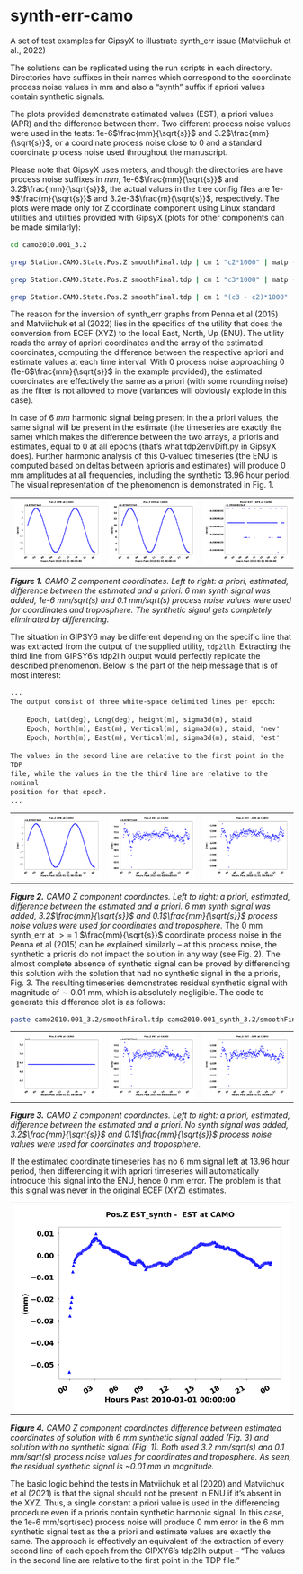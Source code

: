# synth-err-camo
A set of test examples for GipsyX to illustrate synth_err issue (Matviichuk et al., 2022)

The solutions can be replicated using the run scripts in each directory. Directories have suffixes in their names which correspond to the coordinate process noise values in mm and also a “synth” suffix if apriori values contain synthetic signals. 

The plots provided demonstrate estimated values (EST), a priori values (APR) and the difference between them. Two different process noise values were used in the tests: 1e-6$\frac{mm}{\sqrt{s}}$ and 3.2$\frac{mm}{\sqrt{s}}$, or a coordinate process noise close to 0 and a standard coordinate process noise used throughout the manuscript. 

Please note that GipsyX uses meters, and though the directories are have process noise suffixes in $mm$, 1e-6$\frac{mm}{\sqrt{s}}$ and 3.2$\frac{mm}{\sqrt{s}}$, the actual values in the tree config files are 1e-9$\frac{m}{\sqrt{s}}$ and 3.2e-3$\frac{m}{\sqrt{s}}$, respectively. The plots were made only for Z coordinate component using Linux standard utilities and utilities provided with GipsyX (plots for other components can be made similarly):

```bash
cd camo2010.001_3.2
```
```bash
grep Station.CAMO.State.Pos.Z smoothFinal.tdp | cm 1 "c2*1000" | matp -nk -xl "Hours Past 2010-01-01 00:00:00" -secPast -fmtX "%H" -yl "(mm)" -t "Pos.Z APR at CAMO" -png APR_Z.png
```

```bash
grep Station.CAMO.State.Pos.Z smoothFinal.tdp | cm 1 "c3*1000" | matp -nk -xl "Hours Past 2010-01-01 00:00:00" -secPast -fmtX "%H" -yl "(mm)" -t "Pos.Z EST at CAMO" -png EST_Z.png
```

```bash
grep Station.CAMO.State.Pos.Z smoothFinal.tdp | cm 1 "(c3 - c2)*1000" | matp -nk -xl "Hours Past 2010-01-01 00:00:00" -secPast -fmtX "%H" -yl "(mm)" -t "Pos.Z EST - APR at CAMO" -png diff_EST_APR_Z.png
```

The reason for the inversion of synth_err graphs from Penna et al (2015) and Matviichuk et al (2022) lies in the specifics of the utility that does the conversion from ECEF (XYZ) to the local East, North, Up (ENU). The utility reads the array of apriori coordinates and the array of the estimated coordinates, computing the difference between the respective apriori and estimate values at each time interval. With 0 process noise approaching 0 (1e-6$\frac{mm}{\sqrt{s}}$ in the example provided), the estimated coordinates are effectively the same as a priori (with some rounding noise) as the filter is not allowed to move (variances will obviously explode in this case).

In case of 6 $mm$ harmonic signal being present in the a priori values, the same signal will be present in the estimate (the timeseries are exactly the same) which makes the difference between the two arrays, a prioris and estimates, equal to 0 at all epochs (that’s what tdp2envDiff.py in GipsyX does). Further harmonic analysis of this 0-valued timeseries (the ENU is computed based on deltas between aprioris and estimates) will produce 0 mm amplitudes at all frequencies, including the synthetic 13.96 hour period. The visual representation of the phenomenon is demonstrated in Fig. 1.

<!-- Fig 1 -->
|  |  |  |
 ------------- | ------------- | ------------- 
![](camo2010.001_synth_1e-6/APR_Z.png)|![](camo2010.001_synth_1e-6/EST_Z.png)|![](camo2010.001_synth_1e-6/diff_EST_APR_Z.png)

***Figure 1.** CAMO Z component coordinates. Left to right: a priori, estimated, difference between the estimated and a priori. 6 mm synth signal was added, 1e-6 mm/sqrt(s) and 0.1 mm/sqrt(s) process noise values were used for coordinates and troposphere. The synthetic  signal gets completely eliminated by differencing.*

The situation in GIPSY6 may be different depending on the specific line that was extracted from the output of the supplied utility, `tdp2llh`. Extracting the third line from GIPSY6’s tdp2llh output would perfectly replicate the described phenomenon. Below is the part of the help message that is of most interest:

```
...
The output consist of three white-space delimited lines per epoch:

    Epoch, Lat(deg), Long(deg), height(m), sigma3d(m), staid
    Epoch, North(m), East(m), Vertical(m), sigma3d(m), staid, 'nev'
    Epoch, North(m), East(m), Vertical(m), sigma3d(m), staid, 'est'

The values in the second line are relative to the first point in the TDP
file, while the values in the the third line are relative to the nominal
position for that epoch.
...
```
<!-- Fig 2 -->
|  |  |  |
 ------------- | ------------- | ------------- 
![](camo2010.001_synth_3.2/APR_Z.png)|![](camo2010.001_synth_3.2/EST_Z.png)|![](camo2010.001_synth_3.2/diff_EST_APR_Z.png)

***Figure 2.** CAMO Z component coordinates. Left to right: a priori, estimated, difference between the estimated and a priori. 6 mm synth signal was added, 3.2$\frac{mm}{\sqrt{s}}$ and 0.1$\frac{mm}{\sqrt{s}}$ process noise values were used for coordinates and troposphere.*
The 0 mm synth_err at $>=$ 1 $\frac{mm}{\sqrt{s}}$ coordinate process noise in the Penna et al (2015) can be explained similarly – at this process noise, the synthetic a prioris do not impact the solution in any way (see Fig. 2). The almost complete absence of synthetic signal can be proved by differencing this solution with the solution that had no synthetic signal in the a prioris, Fig. 3. The resulting timeseries demonstrates residual synthetic signal with magnitude of $\sim$ 0.01 mm, which is absolutely negligible. The code to generate this difference plot is as follows:
```bash
paste camo2010.001_3.2/smoothFinal.tdp camo2010.001_synth_3.2/smoothFinal.tdp | grep Station.CAMO.State.Pos.Z | cm 1 "(c8-c3)*1000"| matp -nk -xl "Hours Past 2010-01-01 00:00:00" -secPast -fmtX "%H" -yl "(mm)" -t "Pos.Z EST_synth -  EST at CAMO" -png cmp_Z.png
```

<!-- Fig 3 -->
|  |  |  |
 ------------- | ------------- | ------------- 
![](camo2010.001_3.2/APR_Z.png)|![](camo2010.001_3.2/EST_Z.png)|![](camo2010.001_3.2/diff_EST_APR_Z.png)

***Figure 3.** CAMO Z component coordinates. Left to right: a priori, estimated, difference between the estimated and a priori. No synth signal was added, 3.2$\frac{mm}{\sqrt{s}}$ and 0.1$\frac{mm}{\sqrt{s}}$ process noise values were used for coordinates and troposphere.*

If the estimated coordinate timeseries has no 6 mm signal left at 13.96 hour period, then differencing it with apriori timeseries will automatically introduce this signal into the ENU, hence 0 mm error. The problem is that this signal was never in the original ECEF (XYZ) estimates.

<!-- Fig 4 -->
|  |
 ------------- |
![](cmp_Z.png)|

***Figure 4.** CAMO Z component coordinates difference between estimated coordinates of solution with 6 mm synthetic signal added (Fig. 3) and solution with no synthetic signal (Fig. 1). Both used 3.2 mm/sqrt(s) and 0.1 mm/sqrt(s) process noise values for coordinates and troposphere. As seen, the residual synthetic signal is ~0.01 mm in magnitude.*

The basic logic behind the tests in Matviichuk et al (2020) and Matviichuk et al (2021) is that the signal should not be present in ENU if it’s absent in the XYZ. Thus, a single constant a priori value is used in the differencing procedure even if a prioris contain synthetic harmonic signal. In this case, the 1e-6 mm/sqrt(sec) process noise will produce 0 mm error in the 6 mm synthetic signal test as the a priori and estimate values are exactly the same. The approach is effectively an equivalent of the extraction of every second line of each epoch from the GIPXY6’s tdp2llh output – “The values in the second line are relative to the first point in the TDP file.”














